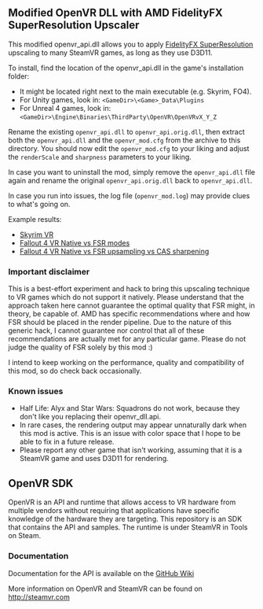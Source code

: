 Modified OpenVR DLL with AMD FidelityFX SuperResolution Upscaler
---

This modified openvr_api.dll allows you to apply [FidelityFX SuperResolution](https://gpuopen.com/fidelityfx-superresolution/)
upscaling to many SteamVR games, as long as they use D3D11.

To install, find the location of the openvr_api.dll in the game's installation
folder: 
- It might be located right next to the main executable (e.g. Skyrim, FO4).
- For Unity games, look in: `<GameDir>\<Game>_Data\Plugins`
- For Unreal 4 games, look in: `<GameDir>\Engine\Binaries\ThirdParty\OpenVR\OpenVRvX_Y_Z`

Rename the existing `openvr_api.dll` to `openvr_api.orig.dll`, then extract both
the `openvr_api.dll` and the `openvr_mod.cfg` from the archive to this directory.
You should now edit the `openvr_mod.cfg` to your liking and adjust the `renderScale`
and `sharpness` parameters to your liking.

In case you want to uninstall the mod, simply remove the `openvr_api.dll` file again
and rename the original `openvr_api.orig.dll` back to `openvr_api.dll`.

In case you run into issues, the log file (`openvr_mod.log`) may provide clues to
what's going on.

Example results:
- [Skyrim VR](https://imgsli.com/NjAxNTM/0/1)
- [Fallout 4 VR Native vs FSR modes](https://imgsli.com/NjAxNTE/0/1)
- [Fallout 4 VR Native vs FSR upsampling vs CAS sharpening](https://imgsli.com/NTk1OTI/2/1)

### Important disclaimer

This is a best-effort experiment and hack to bring this upscaling technique to VR games
which do not support it natively. Please understand that the approach taken here cannot
guarantee the optimal quality that FSR might, in theory, be capable of. AMD has specific
recommendations where and how FSR should be placed in the render pipeline. Due to the
nature of this generic hack, I cannot guarantee nor control that all of these recommendations
are actually met for any particular game. Please do not judge the quality of FSR solely by
this mod :)

I intend to keep working on the performance, quality and compatibility of this mod, so do check back occasionally.

### Known issues

- Half Life: Alyx and Star Wars: Squadrons do not work, because they don't like you replacing their openvr_dll.api.
- In rare cases, the rendering output may appear unnaturally dark when this mod is active. This is an issue with color space that I hope to be able to fix in a future release.
- Please report any other game that isn't working, assuming that it is a SteamVR game and uses D3D11 for rendering.


OpenVR SDK
---

OpenVR is an API and runtime that allows access to VR hardware from multiple 
vendors without requiring that applications have specific knowledge of the 
hardware they are targeting. This repository is an SDK that contains the API 
and samples. The runtime is under SteamVR in Tools on Steam. 

### Documentation

Documentation for the API is available on the [GitHub Wiki](https://github.com/ValveSoftware/openvr/wiki/API-Documentation)

More information on OpenVR and SteamVR can be found on http://steamvr.com
